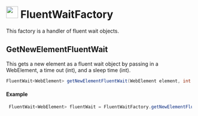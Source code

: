 # <img src="resources/maqslogo.ico" height="32" width="32"> FluentWaitFactory
This factory is a handler of fluent wait objects.

## GetNewElementFluentWait
This gets a new element as a fluent wait object by passing in a WebElement, a time out (int), and a sleep time (int).
```java
FluentWait<WebElement> getNewElementFluentWait(WebElement element, int timeOutInMillis, int sleepInMillis)
```
#### Example
```java
 FluentWait<WebElement> fluentWait = FluentWaitFactory.getNewElementFluentWait(elementDriver, timeout, polling);
```